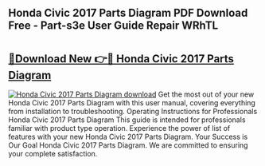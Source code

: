 ## Honda Civic 2017 Parts Diagram PDF Download Free - Part-s3e User Guide Repair WRhTL

# <h2><a href="http://dfqw5nq.blite.top/?on=Honda+Civic+2017+Parts+Diagram">🔗Download New 👉🔴 Honda Civic 2017 Parts Diagram</a></h2>

[![Honda Civic 2017 Parts Diagram download](https://i.imgur.com/lujVjoI.png)](http://dfqw5nq.blite.top/?on=Honda+Civic+2017+Parts+Diagram)
Get the most out of your new Honda Civic 2017 Parts Diagram with this user manual, covering everything from installation to troubleshooting. Operating Instructions for Professionals Honda Civic 2017 Parts Diagram This guide is intended for professionals familiar with product type operation. Experience the power of list of features with your new Honda Civic 2017 Parts Diagram. Your Success is Our Goal Honda Civic 2017 Parts Diagram. We are committed to ensuring your complete satisfaction.
